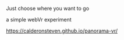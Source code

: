 Just choose where you want to go

a simple webVr experiment

https://calderonsteven.github.io/panorama-vr/
